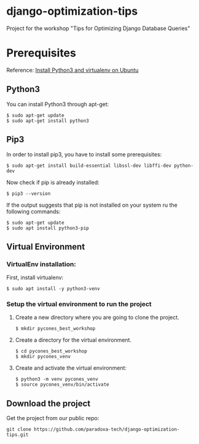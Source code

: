 # django-optimization-tips
Project for the workshop "Tips for Optimizing Django Database Queries"


# Prerequisites
Reference: [Install Python3 and virtualenv on Ubuntu](https://vitux.com/install-python3-on-ubuntu-and-set-up-a-virtual-programming-environment/)
## Python3
You can install Python3 through apt-get:
```
$ sudo apt-get update
$ sudo apt-get install python3
```

## Pip3
In order to install pip3, you have to install some prerequisites:
```
$ sudo apt-get install build-essential libssl-dev libffi-dev python-dev
```
Now check if pip is already installed:
```
$ pip3 --version
```

If the output suggests that pip is not installed on your system ru the
following commands:
```
$ sudo apt-get update
$ sudo apt install python3-pip
```

## Virtual Environment
### VirtualEnv installation:
First, install virtualenv:
```
$ sudo apt install -y python3-venv
```
### Setup the virtual environment to run the project
1. Create a new directory where you are going to clone the project.
    ```
    $ mkdir pycones_best_workshop
    ```
1. Create a directory for the virtual environment.
    ```
    $ cd pycones_best_workshop
    $ mkdir pycones_venv
    ```
1. Create and activate the virtual environment:
    ```
    $ python3 -m venv pycones_venv
    $ source pycones_venv/bin/activate
    ```
## Download the project
Get the project from our public repo:
```
git clone https://github.com/paradoxa-tech/django-optimization-tips.git
```

